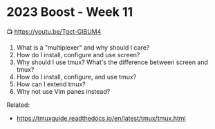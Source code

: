 # 2023 Boost - Week 11

📺 <https://youtu.be/Tgct-GlBUM4>

1. What is a "multiplexer" and why should I care?
1. How do I install, configure and use screen?
1. Why should I use tmux? What's the difference between screen and tmux?
1. How do I install, configure, and use tmux?
1. How can I extend tmux?
1. Why not use Vim panes instead?

Related:

* <https://tmuxguide.readthedocs.io/en/latest/tmux/tmux.html>

